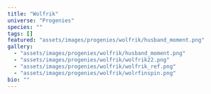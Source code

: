 ```yaml
---
title: "Wolfrik"
universe: "Progenies"
species: ""
tags: []
featured: "assets/images/progenies/wolfrik/husband_moment.png"
gallery:
  - "assets/images/progenies/wolfrik/husband_moment.png"
  - "assets/images/progenies/wolfrik/wolfrik22.png"
  - "assets/images/progenies/wolfrik/wolfrik_ref.png"
  - "assets/images/progenies/wolfrik/wolrfinspin.png"
bio: ""
---
```

